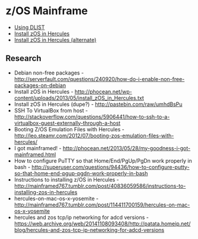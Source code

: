 # z/OS Mainframe

* [Using DLIST](chap07-2000a.pdf)
* [Install zOS in Hercules](install_zOS_in_Hercules.txt)
* [Install zOS in Hercules (alternate)](umhdBsPu.txt)

## Research

* Debian non-free packages - http://serverfault.com/questions/240920/how-do-i-enable-non-free-packages-on-debian
* Install zOS in Hercules - http://phocean.net/wp-content/uploads/2013/05/install_zOS_in_Hercules.txt
* Install zOS in Hercules (dupe?) - http://pastebin.com/raw/umhdBsPu
* SSH To VirtualBox from host - http://stackoverflow.com/questions/5906441/how-to-ssh-to-a-virtualbox-guest-externally-through-a-host
* Booting Z/OS Emulation Files with Hercules - http://leo.steamr.com/2012/07/booting-zos-emulation-files-with-hercules/
* I got mainframed! - http://phocean.net/2013/05/28/my-goodness-i-got-mainframed.html
* How to configure PuTTY so that Home/End/PgUp/PgDn work properly in bash - http://superuser.com/questions/94436/how-to-configure-putty-so-that-home-end-pgup-pgdn-work-properly-in-bash
* Instructions to installing z/OS in Hercules - http://mainframed767.tumblr.com/post/40836059586/instructions-to-installing-zos-in-hercules
* hercules-on-mac-os-x-yosemite - http://mainframed767.tumblr.com/post/114411700159/hercules-on-mac-os-x-yosemite
* hercules and zos tcp/ip networking for adcd versions - https://web.archive.org/web/20141108093408/http://patata.homeip.net/blog/hercules-and-zos-tcp-ip-networking-for-adcd-versions